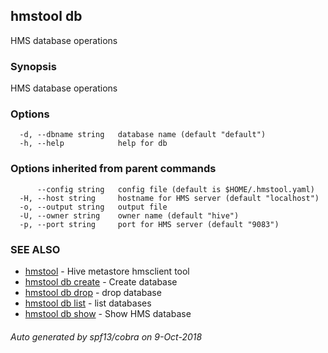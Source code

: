 ## hmstool db

HMS database operations

### Synopsis

HMS database operations

### Options

```
  -d, --dbname string   database name (default "default")
  -h, --help            help for db
```

### Options inherited from parent commands

```
      --config string   config file (default is $HOME/.hmstool.yaml)
  -H, --host string     hostname for HMS server (default "localhost")
  -o, --output string   output file
  -U, --owner string    owner name (default "hive")
  -p, --port string     port for HMS server (default "9083")
```

### SEE ALSO

* [hmstool](hmstool.md)	 - Hive metastore hmsclient tool
* [hmstool db create](hmstool_db_create.md)	 - Create database
* [hmstool db drop](hmstool_db_drop.md)	 - drop database
* [hmstool db list](hmstool_db_list.md)	 - list databases
* [hmstool db show](hmstool_db_show.md)	 - Show HMS database

###### Auto generated by spf13/cobra on 9-Oct-2018
